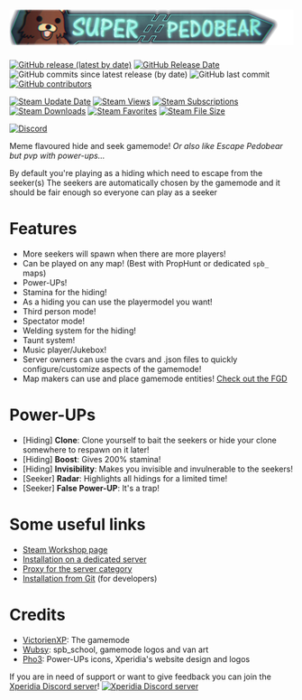 # ![Super Pedobear](gamemodes/superpedobear/logo.png)

[![GitHub release (latest by date)](https://img.shields.io/github/v/release/Xperidia/SuperPedobear?logo=github)](https://github.com/Xperidia/SuperPedobear/releases/latest)
[![GitHub Release Date](https://img.shields.io/github/release-date/Xperidia/SuperPedobear?logo=github)](https://github.com/Xperidia/SuperPedobear/releases/latest)
![GitHub commits since latest release (by date)](https://img.shields.io/github/commits-since/Xperidia/SuperPedobear/latest?logo=github)
![GitHub last commit](https://img.shields.io/github/last-commit/Xperidia/SuperPedobear?logo=github)
[![GitHub contributors](https://img.shields.io/github/contributors/Xperidia/SuperPedobear?logo=github)](https://github.com/Xperidia/SuperPedobear/graphs/contributors)

[![Steam Update Date](https://img.shields.io/steam/update-date/628449407?logo=steam)](https://steamcommunity.com/sharedfiles/filedetails/?id=628449407)
[![Steam Views](https://img.shields.io/steam/views/628449407?logo=steam)](https://steamcommunity.com/sharedfiles/filedetails/?id=628449407)
[![Steam Subscriptions](https://img.shields.io/steam/subscriptions/628449407?logo=steam)](https://steamcommunity.com/sharedfiles/filedetails/?id=628449407)
[![Steam Downloads](https://img.shields.io/steam/downloads/628449407?logo=steam)](https://steamcommunity.com/sharedfiles/filedetails/?id=628449407)
[![Steam Favorites](https://img.shields.io/steam/favorites/628449407?logo=steam)](https://steamcommunity.com/sharedfiles/filedetails/?id=628449407)
[![Steam File Size](https://img.shields.io/steam/size/628449407?logo=steam)](https://steamcommunity.com/sharedfiles/filedetails/?id=628449407)

[![Discord](https://img.shields.io/discord/140113271809245184?logo=discord)](https://discord.com/invite/jtUtYDa)

Meme flavoured hide and seek gamemode!
_Or also like Escape Pedobear but pvp with power-ups..._

By default you're playing as a hiding which need to escape from the seeker(s)
The seekers are automatically chosen by the gamemode and it should be fair enough so everyone can play as a seeker

# Features
* More seekers will spawn when there are more players!
* Can be played on any map! (Best with PropHunt or dedicated `spb_` maps)
* Power-UPs!
* Stamina for the hiding!
* As a hiding you can use the playermodel you want!
* Third person mode!
* Spectator mode!
* Welding system for the hiding!
* Taunt system!
* Music player/Jukebox!
* Server owners can use the cvars and .json files to quickly configure/customize aspects of the gamemode!
* Map makers can use and place gamemode entities! [Check out the FGD](gamemodes/superpedobear/superpedobear.fgd)

# Power-UPs
* [Hiding] **Clone**: Clone yourself to bait the seekers or hide your clone somewhere to respawn on it later!
* [Hiding] **Boost**: Gives 200% stamina!
* [Hiding] **Invisibility**: Makes you invisible and invulnerable to the seekers!
* [Seeker] **Radar**: Highlights all hidings for a limited time!
* [Seeker] **False Power-UP**: It's a trap!

# Some useful links
* [Steam Workshop page](https://steamcommunity.com/sharedfiles/filedetails/?id=628449407)
* [Installation on a dedicated server](https://github.com/Xperidia/SuperPedobear/wiki/Installation-on-a-Dedicated-Server-(official))
* [Proxy for the server category](https://github.com/VictorienXP/SuperPedobear-Proxy)
* [Installation from Git](https://github.com/Xperidia/SuperPedobear/wiki/Installation-from-Git) (for developers)

# Credits
* [VictorienXP](https://github.com/VictorienXP): The gamemode
* [Wubsy](https://github.com/Wubushii): spb_school, gamemode logos and van art
* [Pho3](https://github.com/TheRainbowPhoenix): Power-UPs icons, Xperidia's website design and logos

If you are in need of support or want to give feedback you can join the [Xperidia Discord server](https://discord.gg/jtUtYDa)!
[![Xperidia Discord server](https://discordapp.com/api/guilds/140113271809245184/widget.png?style=banner3)](https://discord.gg/jtUtYDa)
